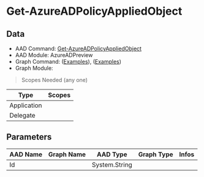# Get-AzureADPolicyAppliedObject

> 

## Data

+ AAD Command: [Get-AzureADPolicyAppliedObject](https://docs.microsoft.com/en-us/powershell/module/AzureADPreview/Get-AzureADPolicyAppliedObject)
+ AAD Module: AzureADPreview
+ Graph Command: []() ([Examples](https://github.com/orgs/msgraph/discussions?discussions_q=)), []() ([Examples](https://github.com/orgs/msgraph/discussions?discussions_q=))
+ Graph Module: 

> Scopes Needed (any one)

|Type|Scopes|
|---|---|
|Application||
|Delegate||

## Parameters

|AAD Name|Graph Name|AAD Type|Graph Type|Infos|
|---|---|---|---|---|
|Id||System.String|||

